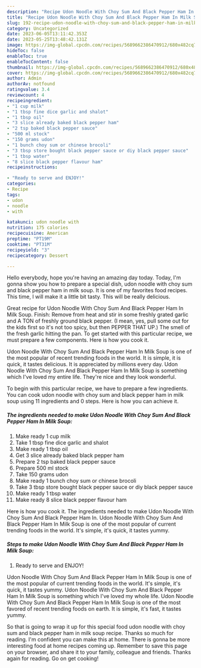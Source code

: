```yaml
---
description: "Recipe Udon Noodle With Choy Sum And Black Pepper Ham In Milk Soup the Delicious"
title: "Recipe Udon Noodle With Choy Sum And Black Pepper Ham In Milk Soup the Delicious"
slug: 192-recipe-udon-noodle-with-choy-sum-and-black-pepper-ham-in-milk-soup-the-delicious
category: Uncategorized
date: 2023-06-05T13:11:42.353Z
date: 2023-05-25T13:48:42.131Z
image: https://img-global.cpcdn.com/recipes/5689662386470912/680x482cq70/udon-noodle-with-choy-sum-and-black-pepper-ham-in-milk-soup-recipe-main-photo.jpg
hideToc: false
enableToc: true
enableTocContent: false
thumbnail: https://img-global.cpcdn.com/recipes/5689662386470912/680x482cq70/udon-noodle-with-choy-sum-and-black-pepper-ham-in-milk-soup-recipe-main-photo.jpg
cover: https://img-global.cpcdn.com/recipes/5689662386470912/680x482cq70/udon-noodle-with-choy-sum-and-black-pepper-ham-in-milk-soup-recipe-main-photo.jpg
author: Admin
authorAv: notfound
ratingvalue: 3.4
reviewcount: 4
recipeingredient:
- "1 cup milk"
- "1 tbsp fine dice garlic and shalot"
- "1 tbsp oil"
- "3 slice already baked black pepper ham"
- "2 tsp baked black pepper sauce"
- "500 ml stock"
- "150 grams udon"
- "1 bunch choy sum or chinese brocoli"
- "3 tbsp store bought black pepper sauce or diy black pepper sauce"
- "1 tbsp water"
- "8 slice black pepper flavour ham"
recipeinstructions:

- "Ready to serve and ENJOY!"
categories:
- Recipe
tags:
- udon
- noodle
- with

katakunci: udon noodle with 
nutrition: 175 calories
recipecuisine: American
preptime: "PT19M"
cooktime: "PT31M"
recipeyield: "3"
recipecategory: Dessert

---
```



Hello everybody, hope you're having an amazing day today. Today, I'm gonna show you how to prepare a special dish, udon noodle with choy sum and black pepper ham in milk soup. It is one of my favorites food recipes. This time, I will make it a little bit tasty. This will be really delicious.

Great recipe for Udon Noodle With Choy Sum And Black Pepper Ham In Milk Soup. Finish: Remove from heat and stir in some freshly grated garlic and A TON of freshly ground black pepper. (I mean, yes, pull some out for the kids first so it&#39;s not too spicy, but then PEPPER THAT UP.) The smell of the fresh garlic hitting the pan. To get started with this particular recipe, we must prepare a few components. Here is how you cook it.

Udon Noodle With Choy Sum And Black Pepper Ham In Milk Soup is one of the most popular of recent trending foods in the world. It is simple, it is quick, it tastes delicious. It is appreciated by millions every day. Udon Noodle With Choy Sum And Black Pepper Ham In Milk Soup is something which I've loved my entire life. They're nice and they look wonderful.


To begin with this particular recipe, we have to prepare a few ingredients. You can cook udon noodle with choy sum and black pepper ham in milk soup using 11 ingredients and 0 steps. Here is how you can achieve it.

<!--inarticleads1-->

##### The ingredients needed to make Udon Noodle With Choy Sum And Black Pepper Ham In Milk Soup:

1. Make ready 1 cup milk
1. Take 1 tbsp fine dice garlic and shalot
1. Make ready 1 tbsp oil
1. Get 3 slice already baked black pepper ham
1. Prepare 2 tsp baked black pepper sauce
1. Prepare 500 ml stock
1. Take 150 grams udon
1. Make ready 1 bunch choy sum or chinese brocoli
1. Take 3 tbsp store bought black pepper sauce or diy black pepper sauce
1. Make ready 1 tbsp water
1. Make ready 8 slice black pepper flavour ham


Here is how you cook it. The ingredients needed to make Udon Noodle With Choy Sum And Black Pepper Ham In. Udon Noodle With Choy Sum And Black Pepper Ham In Milk Soup is one of the most popular of current trending foods in the world. It&#39;s simple, it&#39;s quick, it tastes yummy. 

<!--inarticleads2-->

##### Steps to make Udon Noodle With Choy Sum And Black Pepper Ham In Milk Soup:


1. Ready to serve and ENJOY!

Udon Noodle With Choy Sum And Black Pepper Ham In Milk Soup is one of the most popular of current trending foods in the world. It&#39;s simple, it&#39;s quick, it tastes yummy. Udon Noodle With Choy Sum And Black Pepper Ham In Milk Soup is something which I&#39;ve loved my whole life. Udon Noodle With Choy Sum And Black Pepper Ham In Milk Soup is one of the most favored of recent trending foods on earth. It is simple, it&#39;s fast, it tastes yummy. 

So that is going to wrap it up for this special food udon noodle with choy sum and black pepper ham in milk soup recipe. Thanks so much for reading. I'm confident you can make this at home. There is gonna be more interesting food at home recipes coming up. Remember to save this page on your browser, and share it to your family, colleague and friends. Thanks again for reading. Go on get cooking!
